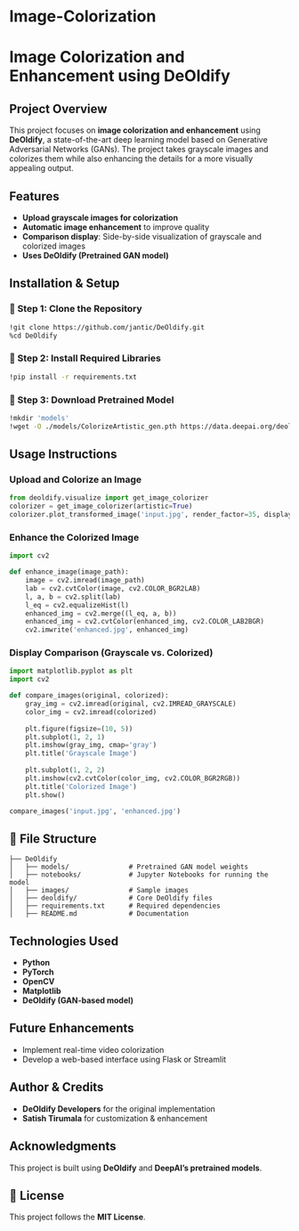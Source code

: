 # Image-Colorization
# Image Colorization and Enhancement using DeOldify

## Project Overview

This project focuses on **image colorization and enhancement** using **DeOldify**, a state-of-the-art deep learning model based on Generative Adversarial Networks (GANs). The project takes grayscale images and colorizes them while also enhancing the details for a more visually appealing output.

## Features

- **Upload grayscale images for colorization**
- **Automatic image enhancement** to improve quality
- **Comparison display**: Side-by-side visualization of grayscale and colorized images
- **Uses DeOldify (Pretrained GAN model)**

##  Installation & Setup

### 🔹 Step 1: Clone the Repository

```sh
!git clone https://github.com/jantic/DeOldify.git
%cd DeOldify
```

### 🔹 Step 2: Install Required Libraries

```sh
!pip install -r requirements.txt
```

### 🔹 Step 3: Download Pretrained Model

```sh
!mkdir 'models'
!wget -O ./models/ColorizeArtistic_gen.pth https://data.deepai.org/deoldify/ColorizeArtistic_gen.pth
```

## Usage Instructions

### Upload and Colorize an Image

```python
from deoldify.visualize import get_image_colorizer
colorizer = get_image_colorizer(artistic=True)
colorizer.plot_transformed_image('input.jpg', render_factor=35, display_render_factor=True)
```

### Enhance the Colorized Image

```python
import cv2

def enhance_image(image_path):
    image = cv2.imread(image_path)
    lab = cv2.cvtColor(image, cv2.COLOR_BGR2LAB)
    l, a, b = cv2.split(lab)
    l_eq = cv2.equalizeHist(l)
    enhanced_img = cv2.merge((l_eq, a, b))
    enhanced_img = cv2.cvtColor(enhanced_img, cv2.COLOR_LAB2BGR)
    cv2.imwrite('enhanced.jpg', enhanced_img)
```

###  Display Comparison (Grayscale vs. Colorized)

```python
import matplotlib.pyplot as plt
import cv2

def compare_images(original, colorized):
    gray_img = cv2.imread(original, cv2.IMREAD_GRAYSCALE)
    color_img = cv2.imread(colorized)
    
    plt.figure(figsize=(10, 5))
    plt.subplot(1, 2, 1)
    plt.imshow(gray_img, cmap='gray')
    plt.title('Grayscale Image')
    
    plt.subplot(1, 2, 2)
    plt.imshow(cv2.cvtColor(color_img, cv2.COLOR_BGR2RGB))
    plt.title('Colorized Image')
    plt.show()

compare_images('input.jpg', 'enhanced.jpg')
```

## 📂 File Structure

```
├── DeOldify
│   ├── models/               # Pretrained GAN model weights
│   ├── notebooks/            # Jupyter Notebooks for running the model
│   ├── images/               # Sample images
│   ├── deoldify/             # Core DeOldify files
│   ├── requirements.txt      # Required dependencies
│   ├── README.md             # Documentation
```

## Technologies Used

- **Python**
- **PyTorch**
- **OpenCV**
- **Matplotlib**
- **DeOldify (GAN-based model)**

##  Future Enhancements

- Implement real-time video colorization
- Develop a web-based interface using Flask or Streamlit

## Author & Credits

- **DeOldify Developers** for the original implementation
- **Satish Tirumala** for customization & enhancement

##  Acknowledgments

This project is built using **DeOldify** and **DeepAI’s pretrained models**.

## 📝 License

This project follows the **MIT License**. 

